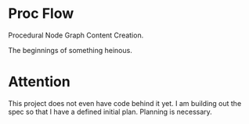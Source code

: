 # Proc Flow

Procedural Node Graph Content Creation.

The beginnings of something heinous.

# Attention

This project does not even have code behind it yet. I am building out the spec so that I have a defined initial plan. Planning is necessary.